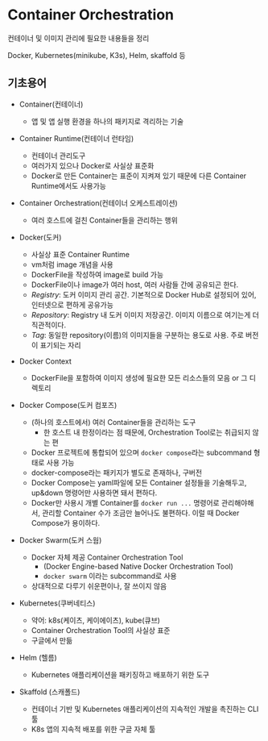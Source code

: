 # Container Orchestration

컨테이너 및 이미지 관리에 필요한 내용들을 정리

Docker, Kubernetes(minikube, K3s), Helm, skaffold 등

## 기초용어

- Container(컨테이너)
  - 앱 및 앱 실행 환경을 하나의 패키지로 격리하는 기술
- Container Runtime(컨테이너 런타임)
  - 컨테이너 관리도구
  - 여러가지 있으나 Docker로 사실상 표준화
  - Docker로 만든 Container는 표준이 지켜져 있기 때문에 다른 Container Runtime에서도 사용가능
- Container Orchestration(컨테이너 오케스트레이션)
  - 여러 호스트에 걸친 Container들을 관리하는 행위

- Docker(도커)
  - 사실상 표준 Container Runtime
  - vm처럼 image 개념을 사용
  - DockerFile을 작성하여 image로 build 가능
  - DockerFile이나 image가 여러 host, 여러 사람들 간에 공유되곤 한다.
  - *Registry*: 도커 이미지 관리 공간. 기본적으로 Docker Hub로 설정되어 있어, 인터넷으로 편하게 공유가능
  - *Repository*: Registry 내 도커 이미지 저장공간. 이미지 이름으로 여기는게 더 직관적이다.
  - *Tag*: 동일한 repository(이름)의 이미지들을 구분하는 용도로 사용. 주로 버전이 표기되는 자리

- Docker Context
  - DockerFile을 포함하여 이미지 생성에 필요한 모든 리소스들의 모음 or 그 디렉토리

- Docker Compose(도커 컴포즈)
  - (하나의 호스트에서) 여러 Container들을 관리하는 도구
    - 한 호스트 내 한정이라는 점 때문에, Orchestration Tool로는 취급되지 않는 편
  - Docker 프로젝트에 통합되어 있으며 `docker compose`라는 subcommand 형태로 사용 가능
  - docker-compose라는 패키지가 별도로 존재하나, 구버전
  - Docker Compose는 yaml파일에 모든 Container 설정들을 기술해두고, up&down 명령어만 사용하면 돼서 편하다.
  - Docker만 사용시 개별 Container를 `docker run ...` 명령어로 관리해야해서, 관리할 Container 수가 조금만 늘어나도 불편하다. 이럴 때 Docker Compose가 용이하다.

- Docker Swarm(도커 스웜)
  - Docker 자체 제공 Container Orchestration Tool
    - (Docker Engine-based Native Docker Orchestration Tool)
    - `docker swarm` 이라는 subcommand로 사용
  - 상대적으로 다루기 쉬운편이나, 잘 쓰이지 않음
- Kubernetes(쿠버네티스)
  - 약어: k8s(케이츠, 케이에이츠), kube(큐브)
  - Container Orchestration Tool의 사실상 표준
  - 구글에서 만듦
- Helm (헬름)
  - Kubernetes 애플리케이션을 패키징하고 배포하기 위한 도구
- Skaffold (스캐폴드)
  - 컨테이너 기반 및 Kubernetes 애플리케이션의 지속적인 개발을 촉진하는 CLI 툴
  - K8s 앱의 지속적 배포를 위한 구글 자체 툴
